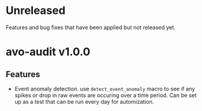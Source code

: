 # Unreleased
Features and bug fixes that have been applied but not released yet.




# avo-audit v1.0.0

## Features

- Event anomaly detection.  use `detect_event_anomaly` macro to see if any spikes or drop in raw events are occuring over a time period.
Can be set up as a test that can be run every day for automization.
